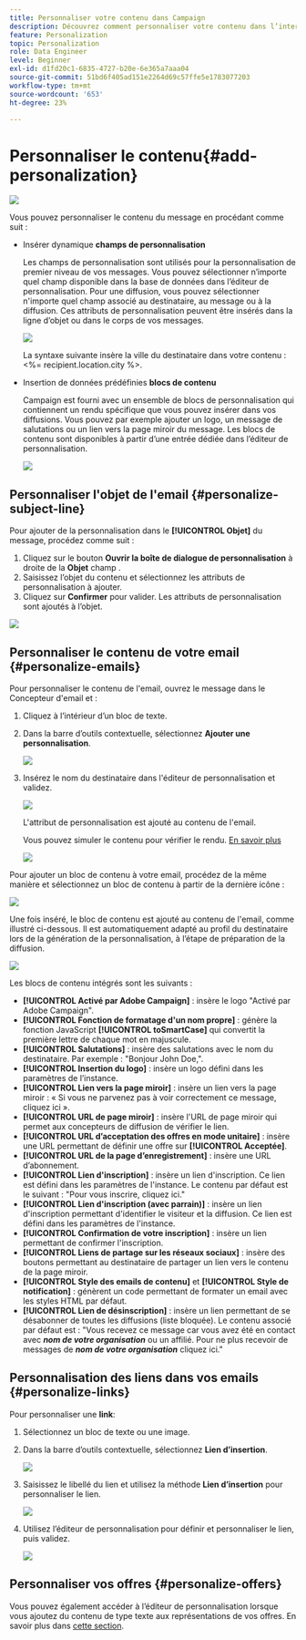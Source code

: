 ```yaml
---
title: Personnaliser votre contenu dans Campaign
description: Découvrez comment personnaliser votre contenu dans l’interface utilisateur web d’Adobe Campaign
feature: Personalization
topic: Personalization
role: Data Engineer
level: Beginner
exl-id: d1fd20c1-6835-4727-b20e-6e365a7aaa04
source-git-commit: 51bd6f405ad151e2264d69c57ffe5e1783077203
workflow-type: tm+mt
source-wordcount: '653'
ht-degree: 23%

---
```


# Personnaliser le contenu{#add-personalization}

![](../assets/do-not-localize/badge.png)

Vous pouvez personnaliser le contenu du message en procédant comme suit :

* Insérer dynamique **champs de personnalisation**

   Les champs de personnalisation sont utilisés pour la personnalisation de premier niveau de vos messages. Vous pouvez sélectionner n’importe quel champ disponible dans la base de données dans l’éditeur de personnalisation. Pour une diffusion, vous pouvez sélectionner n&#39;importe quel champ associé au destinataire, au message ou à la diffusion. Ces attributs de personnalisation peuvent être insérés dans la ligne d’objet ou dans le corps de vos messages.

   ![](assets/perso-subject-line.png)

   La syntaxe suivante insère la ville du destinataire dans votre contenu : &lt;%= recipient.location.city %>.

* Insertion de données prédéfinies **blocs de contenu**

   Campaign est fourni avec un ensemble de blocs de personnalisation qui contiennent un rendu spécifique que vous pouvez insérer dans vos diffusions. Vous pouvez par exemple ajouter un logo, un message de salutations ou un lien vers la page miroir du message. Les blocs de contenu sont disponibles à partir d’une entrée dédiée dans l’éditeur de personnalisation.

   ![](assets/perso-content-blocks.png)
<!--
* Create **conditional content**

    Configure conditional content to add dynamic personalization based on the recipient’s profile for example. Text blocks and/or images are inserted when a particular condition is true.
-->

## Personnaliser l&#39;objet de l&#39;email {#personalize-subject-line}

Pour ajouter de la personnalisation dans le **[!UICONTROL Objet]** du message, procédez comme suit :

1. Cliquez sur le bouton **Ouvrir la boîte de dialogue de personnalisation** à droite de la **Objet** champ .
1. Saisissez l’objet du contenu et sélectionnez les attributs de personnalisation à ajouter.
1. Cliquez sur **Confirmer** pour valider. Les attributs de personnalisation sont ajoutés à l’objet.

![](assets/perso-subject.png)

## Personnaliser le contenu de votre email {#personalize-emails}

Pour personnaliser le contenu de l&#39;email, ouvrez le message dans le Concepteur d&#39;email et :

1. Cliquez à l’intérieur d’un bloc de texte.
1. Dans la barre d’outils contextuelle, sélectionnez **Ajouter une personnalisation**.

   ![](assets/perso-add-to-content.png)

1. Insérez le nom du destinataire dans l&#39;éditeur de personnalisation et validez.

   ![](assets/perso-add-name.png)

   L&#39;attribut de personnalisation est ajouté au contenu de l&#39;email.

   Vous pouvez simuler le contenu pour vérifier le rendu. [En savoir plus](../preview-test/preview-content.md)

   ![](assets/perso-rendering.png)

Pour ajouter un bloc de contenu à votre email, procédez de la même manière et sélectionnez un bloc de contenu à partir de la dernière icône :

![](assets/perso-insert-block.png)

Une fois inséré, le bloc de contenu est ajouté au contenu de l&#39;email, comme illustré ci-dessous. Il est automatiquement adapté au profil du destinataire lors de la génération de la personnalisation, à l’étape de préparation de la diffusion.

![](assets/perso-content-block-in-email.png)


Les blocs de contenu intégrés sont les suivants :
* **[!UICONTROL Activé par Adobe Campaign]** : insère le logo &quot;Activé par Adobe Campaign&quot;.
* **[!UICONTROL Fonction de formatage d&#39;un nom propre]** : génère la fonction JavaScript **[!UICONTROL toSmartCase]** qui convertit la première lettre de chaque mot en majuscule.
* **[!UICONTROL Salutations]** : insère des salutations avec le nom du destinataire. Par exemple : &quot;Bonjour John Doe,&quot;.
* **[!UICONTROL Insertion du logo]** : insère un logo défini dans les paramètres de l’instance.
* **[!UICONTROL Lien vers la page miroir]** : insère un lien vers la page miroir : « Si vous ne parvenez pas à voir correctement ce message, cliquez ici ».
* **[!UICONTROL URL de page miroir]** : insère l&#39;URL de page miroir qui permet aux concepteurs de diffusion de vérifier le lien.
* **[!UICONTROL URL d’acceptation des offres en mode unitaire]** : insère une URL permettant de définir une offre sur **[!UICONTROL Acceptée]**.
* **[!UICONTROL URL de la page d’enregistrement]** : insère une URL d’abonnement.
* **[!UICONTROL Lien d&#39;inscription]** : insère un lien d&#39;inscription. Ce lien est défini dans les paramètres de l&#39;instance. Le contenu par défaut est le suivant : &quot;Pour vous inscrire, cliquez ici.&quot;
* **[!UICONTROL Lien d&#39;inscription (avec parrain)]** : insère un lien d&#39;inscription permettant d&#39;identifier le visiteur et la diffusion. Ce lien est défini dans les paramètres de l&#39;instance.
* **[!UICONTROL Confirmation de votre inscription]** : insère un lien permettant de confirmer l&#39;inscription.
* **[!UICONTROL Liens de partage sur les réseaux sociaux]** : insère des boutons permettant au destinataire de partager un lien vers le contenu de la page miroir.
* **[!UICONTROL Style des emails de contenu]** et **[!UICONTROL Style de notification]** : génèrent un code permettant de formater un email avec les styles HTML par défaut.
* **[!UICONTROL Lien de désinscription]** : insère un lien permettant de se désabonner de toutes les diffusions (liste bloquée). Le contenu associé par défaut est : &quot;Vous recevez ce message car vous avez été en contact avec ***nom de votre organisation*** ou un affilié. Pour ne plus recevoir de messages de ***nom de votre organisation*** cliquez ici.&quot;


## Personnalisation des liens dans vos emails {#personalize-links}

Pour personnaliser une **link**:

1. Sélectionnez un bloc de texte ou une image.
1. Dans la barre d’outils contextuelle, sélectionnez **Lien d’insertion**.

   ![](assets/perso-link.png)

1. Saisissez le libellé du lien et utilisez la méthode **Lien d’insertion** pour personnaliser le lien.

   ![](assets/perso-link-insert-icon.png)

1. Utilisez l’éditeur de personnalisation pour définir et personnaliser le lien, puis validez.

   ![](assets/perso-link-edit.png)


## Personnaliser vos offres {#personalize-offers}

Vous pouvez également accéder à l’éditeur de personnalisation lorsque vous ajoutez du contenu de type texte aux représentations de vos offres. En savoir plus dans [cette section](../content/offers.md).
